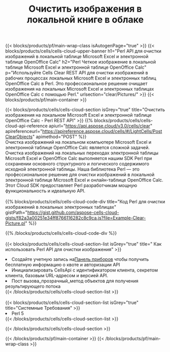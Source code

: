 ﻿---
title:  Очистить изображения в локальной книге в облаке
description: Облачные API и SDK для очистки изображений на Microsoft Excel и OpenOffice Calc. Четкие изображения в локальных электронных таблицах по Cells Облаку API. SDK поддерживает различные языки разработки. Среди них Android, C#, Go, Java, NodeJS, Perl, PHP, Python, Ruby и swift.
url: /ru/perl/clear/pictures/
---
{{< blocks/products/pf/main-wrap-class isAutogenPage="true" >}}
{{< blocks/products/cells/cells-cloud-upper-banner h1="Perl API для очистки изображений в локальной таблице Microsoft Excel и электронной таблице OpenOffice Calc" h2="Perl Четкое изображение в локальной таблице Microsoft Excel и электронной таблице OpenOffice Calc" p="Используйте Cells Clear REST API для очистки изображений в рабочих процессах локальных Microsoft Excel и электронных таблиц OpenOffice Calc в Perl. Это профессиональное решение очищает изображения на локальных Microsoft Excel и электронных таблицах OpenOffice Calc с помощью Perl." urlsection="clear/Pictures/" >}}
{{< blocks/products/pf/main-container >}}

{{< blocks/products/cells/cells-cloud-section isGrey="true" title="Очистить изображения на локальном Microsoft Excel и электронной таблице OpenOffice Calc - Perl REST API" >}}
{{% blocks/products/cells/cells-cloud-api-reference apiurl="https://api.aspose.cloud/v3.0/cells/clear" apireferenceurl="https://apireference.aspose.cloud/cells/#/LightCells/PostClearObjects" apimethod="POST" %}}
<br/>
Очистка изображений на локальном компьютере Microsoft Excel и электронной таблице OpenOffice Calc является сложной задачей. Очистка изображений на локальных переходах электронной таблицы Microsoft Excel и OpenOffice Calc выполняется нашим SDK Perl при сохранении основного структурного и логического содержимого исходной электронной таблицы. Наша библиотека Perl — это профессиональное решение для очистки изображений в локальной электронной таблице Microsoft Excel и онлайн-таблице OpenOffice Calc. Этот Cloud SDK предоставляет Perl разработчикам мощную функциональность и идеальную API.
<br/>
<br/>
{{% blocks/products/cells/cells-cloud-code-div title="Код Perl для очистки изображений в локальных электронных таблицах" gistPath="https://gist.github.com/aspose-cells-cloud-gists/f82a3a00251e34ff8766116282c8c9ca.js?file=Example-Clear-Picture.pl" %}}
  
{{% /blocks/products/cells/cells-cloud-code-div %}}
<br/>
<br/>
{{< blocks/products/cells/cells-cloud-section-list isGrey="true" title=" Как использовать Perl API для очистки изображения" >}}
<li> Создайте учетную запись на<a href="https://dashboard.aspose.cloud/">Панель приборов</a> чтобы получить бесплатную информацию о квоте и авторизации API</li>
<li>Инициализировать CellsApi с идентификатором клиента, секретом клиента, базовым URL-адресом и версией API.</li>
<li>Пост вызова_прозрачный_метод объектов для получения результирующего потока</li>
{{< /blocks/products/cells/cells-cloud-section-list >}}
<br/>
<br/>
{{< blocks/products/cells/cells-cloud-section-list isGrey="true" title="Системные Требования" >}}
<li>Perl 5</li>
{{< /blocks/products/cells/cells-cloud-section-list >}}

{{< /blocks/products/cells/cells-cloud-section >}}

{{< /blocks/products/pf/main-container >}}
{{< /blocks/products/pf/main-wrap-class >}}
